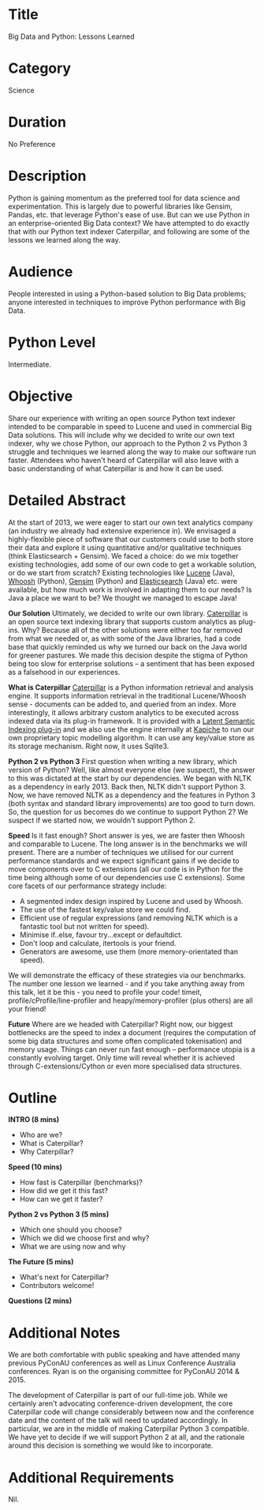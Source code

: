 Title
=====
Big Data and Python: Lessons Learned

Category
========
Science

Duration
========
No Preference

Description
===========
Python is gaining momentum as the preferred tool for data science and experimentation. This is largely due to powerful libraries like Gensim, Pandas, etc. that leverage Python's ease of use. But can we use Python in an enterprise-oriented Big Data context? We have attempted to do exactly that with our Python text indexer Caterpillar, and following are some of the lessons we learned along the way.

Audience
========
People interested in using a Python-based solution to Big Data problems; anyone interested in techniques to improve Python performance with Big Data.

Python Level
============
Intermediate.

Objective
=========
Share our experience with writing an open source Python text indexer intended to be comparable in speed to Lucene and used in commercial Big Data solutions. This will include why we decided to write our own text indexer, why we chose Python, our approach to the Python 2 vs Python 3 struggle and techniques we learned along the way to make our software run faster. Attendees who haven't heard of Caterpillar will also leave with a basic understanding of what Caterpillar is and how it can be used.

Detailed Abstract
=================
At the start of 2013, we were eager to start our own text analytics company (an industry we already had extensive experience in). We envisaged a highly-flexible piece of software that our customers could use to both store their data and explore it using quantitative and/or qualitative techniques (think Elasticsearch + Gensim). We faced a choice: do we mix together existing technologies, add some of our own code to get a workable solution, or do we start from scratch? Existing technologies like [Lucene][1] (Java), [Whoosh][2] (Python),  [Gensim][3] (Python) and [Elasticsearch][4] (Java) etc. were available, but how much work is involved in adapting them to our needs? Is Java a place we want to be? We thought we managed to escape Java!

**Our Solution**
Ultimately, we decided to write our own library. [Caterpillar][5] is an open source text indexing library that supports custom analytics as plug-ins. Why? Because all of the other solutions were either too far removed from what we needed or, as with some of the Java libraries, had a code base that quickly reminded us why we turned our back on the Java world for greener pastures. We made this decision despite the stigma of Python being too slow for enterprise solutions – a sentiment that has been exposed as a falsehood in our experiences.

**What is Caterpillar**
[Caterpillar][5] is a Python information retrieval and analysis engine. It supports information retrieval in the traditional Lucene/Whoosh sense - documents can be added to, and queried from an index. More interestingly, it allows arbitrary custom analytics to be executed across indexed data via its plug-in framework. It is provided with a [Latent Semantic Indexing plug-in][6] and we also use the engine internally at [Kapiche][7] to run our own proprietary topic modelling algorithm. It can use any key/value store as its storage mechanism. Right now, it uses Sqlite3.

**Python 2 vs Python 3**
First question when writing a new library, which version of Python? Well, like almost everyone else (we suspect), the answer to this was dictated at the start by our dependencies. We began with NLTK as a dependency in early 2013. Back then, NLTK didn't support Python 3. Now, we have removed NLTK as a dependency and the features in Python 3 (both syntax and standard library improvements) are too good to turn down. So, the question for us becomes do we continue to support Python 2? We suspect if we started now, we wouldn't support Python 2.

**Speed**
Is it fast enough? Short answer is yes, we are faster then Whoosh and comparable to Lucene. The long answer is in the benchmarks we will present. There are a number of techniques we utilised for our current performance standards and we expect significant gains if we decide to move components over to C extensions (all our code is in Python for the time being although some of our dependencies use C extensions). Some core facets of our performance strategy include:

 - A segmented index design inspired by Lucene and used by Whoosh.
 - The use of the fastest key/value store we could find.
 - Efficient use of regular expressions (and removing NLTK which is a fantastic tool but not written for speed).
 - Minimise if..else, favour try...except or defaultdict.
 - Don't loop and calculate, itertools is your friend.
 - Generators are awesome, use them (more memory-orientated than speed).

We will demonstrate the efficacy of these strategies via our benchmarks. The number one lesson we learned - and if you take anything away from this talk, let it be this - you need to profile your code! timeit, profile/cProfile/line-profiler and heapy/memory-profiler (plus others) are all your friend!

**Future**
Where are we headed with Caterpillar? Right now, our biggest bottlenecks are the speed to index a document (requires the computation of some big data structures and some often complicated tokenisation) and memory usage. Things can never run fast enough – performance utopia is a constantly evolving target. Only time will reveal whether it is achieved through C-extensions/Cython or even more specialised data structures.

  [1]: http://lucene.apache.org/core/
  [2]: https://bitbucket.org/mchaput/whoosh/wiki/Home
  [3]: http://radimrehurek.com/gensim/
  [4]: http://www.elasticsearch.org/
  [5]: https://github.com/Kapiche/caterpillar
  [6]: https://github.com/Kapiche/caterpillar-lsi
  [7]: http://kapiche.com/

Outline
=======
**INTRO (8 mins)**

 - Who are we?
 - What is Caterpillar?
 - Why Caterpillar?

**Speed (10 mins)**

 - How fast is Caterpillar (benchmarks)?
 - How did we get it this fast?
 - How can we get it faster?

**Python 2 vs Python 3 (5 mins)**

 - Which one should you choose?
 - Which we did we choose first and why?
 - What we are using now and why

**The Future (5 mins)**

 - What's next for Caterpillar?
 - Contributors welcome!

**Questions (2 mins)**

Additional Notes
================
We are both comfortable with public speaking and have attended many previous PyConAU conferences as well as Linux Conference Australia conferences. Ryan is on the organising committee for PyConAU 2014 & 2015.

The development of Caterpillar is part of our full-time job.  While we certainly aren't advocating conference-driven development, the core Caterpillar code will change considerably between now and the conference date and the content of the talk will need to updated accordingly. In particular, we are in the middle of making Caterpillar Python 3 compatible. We have yet to decide if we will support Python 2 at all, and the rationale around this decision is something we would like to incorporate.

Additional Requirements
=======================
Nil.
